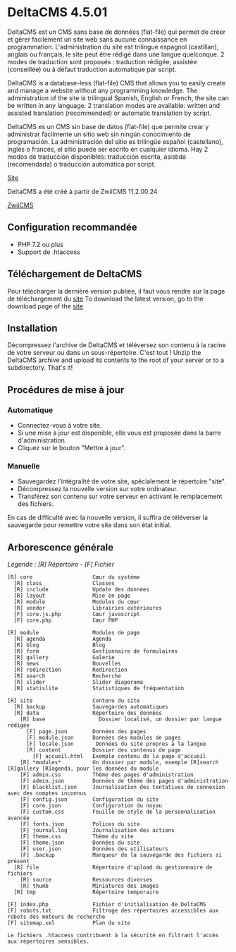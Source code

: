 
# DeltaCMS 4.5.01

DeltaCMS est un CMS sans base de données (flat-file) qui permet de créer et gérer facilement un site web sans aucune connaissance en programmation.
L'administration du site est trilingue espagnol (castillan), anglais ou français, le site peut être rédigé dans une langue quelconque.
2 modes de traduction sont proposés : traduction rédigée, assistée (conseillée) ou à défaut traduction automatique par script.

DeltaCMS is a database-less (flat-file) CMS that allows you to easily create and manage a website without any programming knowledge.
The administration of the site is trilingual Spanish, English or French, the site can be written in any language.
2 translation modes are available: written and assisted translation (recommended) or automatic translation by script.

DeltaCMS es un CMS sin base de datos (flat-file) que permite crear y administrar fácilmente un sitio web sin ningún conocimiento de programación.
La administración del sitio es trilingüe español (castellano), inglés o francés, el sitio puede ser escrito en cualquier idioma.
Hay 2 modos de traducción disponibles: traducción escrita, asistida (recomendada) o traducción automática por script.

[Site](http://deltacms.fr/)

DeltaCMS a été créé à partir de ZwiiCMS 11.2.00.24

[ZwiiCMS](https://forge.chapril.org/fredtempez/ZwiiCMS)

## Configuration recommandée

* PHP 7.2 ou plus
* Support de .htaccess

## Téléchargement de DeltaCMS

Pour télécharger la dernière version publiée, il faut vous rendre sur la page de téléchargement du [site](https://deltacms.fr/telechargement)
To download the latest version, go to the download page of the [site](https://deltacms.fr/telechargement)

## Installation

Décompressez l'archive de DeltaCMS et téléversez son contenu à la racine de votre serveur ou dans un sous-répertoire. C'est tout !
Unzip the DeltaCMS archive and upload its contents to the root of your server or to a subdirectory. That's it!

## Procédures de mise à jour

### Automatique

* Connectez-vous à votre site.
* Si une mise à jour est disponible, elle vous est proposée dans la barre d'administration.
* Cliquez sur le bouton "Mettre à jour".

### Manuelle

* Sauvegardez l'intégralité de votre site, spécialement le répertoire "site".
* Décompressez la nouvelle version sur votre ordinateur.
* Transférez son contenu sur votre serveur en activant le remplacement des fichiers.

En cas de difficulté avec la nouvelle version, il suffira de téléverser la sauvegarde pour remettre votre site dans son état initial.


## Arborescence générale

*Légende : [R] Répertoire - [F] Fichier*

```text
[R] core                   Cœur du système
  [R] class                Classes
  [R] include              Update des données 
  [R] layout               Mise en page
  [R] module               Modules du cœur
  [R] vendor               Librairies extérieures
  [F] core.js.php          Cœur javascript
  [F] core.php             Cœur PHP

[R] module                 Modules de page
  [R] agenda	           Agenda
  [R] blog                 Blog
  [R] form                 Gestionnaire de formulaires
  [R] gallery              Galerie
  [R] news                 Nouvelles
  [R] redirection          Redirection
  [R] search               Recherche
  [R] slider	           Slider diaporama
  [R] statislite           Statistiques de fréquentation

[R] site                   Contenu du site
  [R] backup               Sauvegardes automatiques
  [R] data                 Répertoire des données
    [R] base                 Dossier localisé, un dossier par langue rédigée
      [F] page.json        Données des pages
      [F] module.json      Données des modules de pages
      [F] locale.json       Données du site propres à la langue
      [R] content          Dossier des contenus de page
        [F] accueil.html   Exemple contenu de la page d'accueil
    [R] *modules*          Un dossier par module, exemple [R]search [R]gallery [R]agenda, pour les données du module
    [F] admin.css          Thème des pages d'administration
    [F] admin.json         Données de thème des pages d'administration
    [F] blacklist.json     Journalisation des tentatives de connexion avec des comptes inconnus
    [F] config.json        Configuration du site
    [F] core.json          Configuration du noyau
    [F] custom.css         Feuille de style de la personnalisation avancée
    [F] fonts.json         Polices du site
    [F] journal.log        Journalisation des actions
    [F] theme.css          Thème du site
    [F] theme.json         Données du site
    [F] user.json          Données des utilisateurs
    [F] .backup            Marqueur de la sauvegarde des fichiers si présent
  [R] file                 Répertoire d'upload du gestionnaire de fichiers
    [R] source             Ressources diverses
    [R] thumb              Miniatures des images
  [R] tmp                  Répertoire temporaire

[F] index.php              Fichier d'initialisation de DeltaCMS
[F] robots.txt             Filtrage des répertoires accessibles aux robots des moteurs de recherche
[F] sitemap.xml            Plan du site

Le fichiers .htaccess contribuent à la sécurité en filtrant l'accès aux répertoires sensibles.

```
